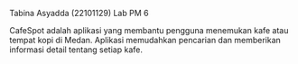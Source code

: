 Tabina Asyadda (22101129) Lab PM 6

CafeSpot adalah aplikasi yang membantu pengguna menemukan kafe atau tempat kopi di Medan. Aplikasi memudahkan pencarian dan memberikan informasi detail tentang setiap kafe. 
 
